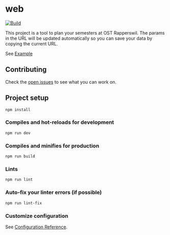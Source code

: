 # web

[![Build](https://github.com/lost-university/web/actions/workflows/ci.yml/badge.svg?branch=main)](https://github.com/lost-university/web/actions/workflows/ci.yml)

This project is a tool to plan your semesters at OST Rapperswil. The params in the URL will be updated automatically so you can save your data by copying the current URL.

See [Example](https://lost.university/#/plan/An1I_DMI_OOP1_AutPy_Dbs1_Bsys1-An2I_AutoSpr_Bsys2_OOP2_ExEv-WE1_AlgDat_AIFo_DigCod_CN1-ParProg_SecSoW_AIAp_DatEng_CySec_FP-CoBau_MsTe_CPl_SEP1_RheKI_EnglScience-CPlA_DSy_SEP2_SEProj_KatGWR_PhAI-PF_AppArch_SAI21_PmQm_KommIng2-CldSol_BAI21_WI2)

## Contributing
Check the [open issues](https://github.com/lost-university/web/issues) to see what you can work on.

## Project setup
```
npm install
```

### Compiles and hot-reloads for development
```
npm run dev
```

### Compiles and minifies for production
```
npm run build
```

### Lints
```
npm run lint
```

### Auto-fix your linter errors (if possible)
```
npm run lint-fix
```

### Customize configuration
See [Configuration Reference](https://vitejs.dev/config/).

